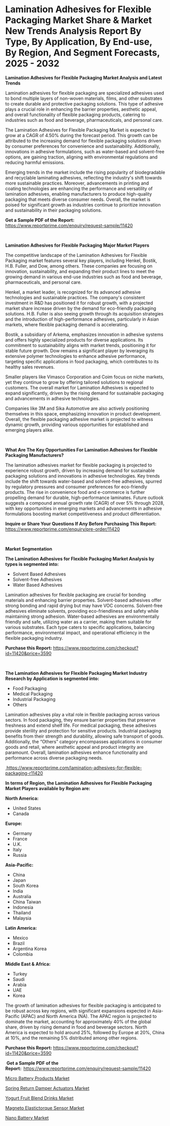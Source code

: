 <p><h1>Lamination Adhesives for Flexible Packaging Market Share & Market New Trends Analysis Report By Type, By Application, By End-use, By Region, And Segment Forecasts, 2025 - 2032</h1></p><p><strong>Lamination Adhesives for Flexible Packaging Market Analysis and Latest Trends</strong></p>
<p><p>Lamination adhesives for flexible packaging are specialized adhesives used to bond multiple layers of non-woven materials, films, and other substrates to create durable and protective packaging solutions. This type of adhesive plays a crucial role in enhancing the barrier properties, aesthetic appeal, and overall functionality of flexible packaging products, catering to industries such as food and beverage, pharmaceuticals, and personal care.</p><p>The Lamination Adhesives for Flexible Packaging Market is expected to grow at a CAGR of 4.50% during the forecast period. This growth can be attributed to the increasing demand for flexible packaging solutions driven by consumer preferences for convenience and sustainability. Additionally, innovations in adhesive formulations, such as water-based and solvent-free options, are gaining traction, aligning with environmental regulations and reducing harmful emissions.</p><p>Emerging trends in the market include the rising popularity of biodegradable and recyclable laminating adhesives, reflecting the industry's shift towards more sustainable practices. Moreover, advancements in printing and coating technologies are enhancing the performance and versatility of lamination adhesives, enabling manufacturers to produce high-quality packaging that meets diverse consumer needs. Overall, the market is poised for significant growth as industries continue to prioritize innovation and sustainability in their packaging solutions.</p></p>
<p><strong>Get a Sample PDF of the Report:&nbsp;</strong> <a href="https://www.reportprime.com/enquiry/request-sample/11420?utm_campaign=1906&utm_medium=2&utm_source=Github&utm_content=ia&utm_term=20032025&utm_id=lamination-adhesives-for-flexible-packaging">https://www.reportprime.com/enquiry/request-sample/11420</a></p>
<p>&nbsp;</p>
<p><strong>Lamination Adhesives for Flexible Packaging Major Market Players</strong></p>
<p><p>The competitive landscape of the Lamination Adhesives for Flexible Packaging market features several key players, including Henkel, Bostik, H.B. Fuller, and Dow, among others. These companies are focusing on innovation, sustainability, and expanding their product lines to meet the growing demand in various end-use industries such as food and beverage, pharmaceuticals, and personal care.</p><p>Henkel, a market leader, is recognized for its advanced adhesive technologies and sustainable practices. The company's consistent investment in R&D has positioned it for robust growth, with a projected market share increase driven by the demand for eco-friendly packaging solutions. H.B. Fuller is also seeing growth through its acquisition strategies and the introduction of high-performance adhesives, particularly in Asian markets, where flexible packaging demand is accelerating.</p><p>Bostik, a subsidiary of Arkema, emphasizes innovation in adhesive systems and offers highly specialized products for diverse applications. Its commitment to sustainability aligns with market trends, positioning it for stable future growth. Dow remains a significant player by leveraging its extensive polymer technologies to enhance adhesive performance, targeting specific applications in food packaging, which contributes to its healthy sales revenues.</p><p>Smaller players like Vimasco Corporation and Coim focus on niche markets, yet they continue to grow by offering tailored solutions to regional customers. The overall market for Lamination Adhesives is expected to expand significantly, driven by the rising demand for sustainable packaging and advancements in adhesive technologies. </p><p>Companies like 3M and Sika Automotive are also actively positioning themselves in this space, emphasizing innovation in product development. Overall, the flexible packaging adhesive market is projected to witness dynamic growth, providing various opportunities for established and emerging players alike.</p></p>
<p>&nbsp;</p>
<p><strong>What Are The Key Opportunities For Lamination Adhesives for Flexible Packaging Manufacturers?</strong></p>
<p><p>The lamination adhesives market for flexible packaging is projected to experience robust growth, driven by increasing demand for sustainable packaging solutions and innovations in adhesive technologies. Key trends include the shift towards water-based and solvent-free adhesives, spurred by regulatory pressures and consumer preferences for eco-friendly products. The rise in convenience food and e-commerce is further propelling demand for durable, high-performance laminates. Future outlook suggests a compound annual growth rate (CAGR) of over 5% through 2028, with key opportunities in emerging markets and advancements in adhesive formulations boosting market competitiveness and product differentiation.</p></p>
<p><strong>Inquire or Share Your Questions If Any Before Purchasing This Report:</strong> <a href="https://www.reportprime.com/enquiry/pre-order/11420?utm_campaign=1906&utm_medium=2&utm_source=Github&utm_content=ia&utm_term=20032025&utm_id=lamination-adhesives-for-flexible-packaging">https://www.reportprime.com/enquiry/pre-order/11420</a></p>
<p>&nbsp;</p>
<p><strong>Market Segmentation</strong></p>
<p><strong>The Lamination Adhesives for Flexible Packaging Market Analysis by types is segmented into:</strong></p>
<p><ul><li>Solvent Based Adhesives</li><li>Solvent-free Adhesives</li><li>Water Based Adhesives</li></ul></p>
<p><p>Lamination adhesives for flexible packaging are crucial for bonding materials and enhancing barrier properties. Solvent-based adhesives offer strong bonding and rapid drying but may have VOC concerns. Solvent-free adhesives eliminate solvents, providing eco-friendliness and safety while maintaining strong adhesion. Water-based adhesives are environmentally friendly and safe, utilizing water as a carrier, making them suitable for various substrates. Each type caters to specific applications, balancing performance, environmental impact, and operational efficiency in the flexible packaging industry.</p></p>
<p><strong>Purchase this Report:&nbsp;</strong><a href="https://www.reportprime.com/checkout?id=11420&price=3590&utm_campaign=1906&utm_medium=2&utm_source=Github&utm_content=ia&utm_term=20032025&utm_id=lamination-adhesives-for-flexible-packaging">https://www.reportprime.com/checkout?id=11420&price=3590</a></p>
<p>&nbsp;</p>
<p><strong>The Lamination Adhesives for Flexible Packaging Market Industry Research by Application is segmented into:</strong></p>
<p><ul><li>Food Packaging</li><li>Medical Packaging</li><li>Industrial Packaging</li><li>Others</li></ul></p>
<p><p>Lamination adhesives play a vital role in flexible packaging across various sectors. In food packaging, they ensure barrier properties that preserve freshness and extend shelf life. For medical packaging, these adhesives provide sterility and protection for sensitive products. Industrial packaging benefits from their strength and durability, allowing safe transport of goods. Additionally, the “Others” category encompasses applications in consumer goods and retail, where aesthetic appeal and product integrity are paramount. Overall, lamination adhesives enhance functionality and performance across diverse packaging needs.</p></p>
<p><a href="https://www.reportprime.com/lamination-adhesives-for-flexible-packaging-r11420?utm_campaign=1906&utm_medium=2&utm_source=Github&utm_content=ia&utm_term=20032025&utm_id=lamination-adhesives-for-flexible-packaging">&nbsp;https://www.reportprime.com/lamination-adhesives-for-flexible-packaging-r11420</a></p>
<p><strong>In terms of Region, the Lamination Adhesives for Flexible Packaging Market Players available by Region are:</strong></p>
<p>
    <p> <strong> North America: </strong>
        <ul>
            <li>United States</li>
            <li>Canada</li>
        </ul>
        </p> 
    <p> <strong> Europe: </strong>
        <ul>
            <li>Germany</li>
            <li>France</li>
            <li>U.K.</li>
            <li>Italy</li>
            <li>Russia</li>
        </ul>
        </p> 
    <p> <strong> Asia-Pacific: </strong>
        <ul>
            <li>China</li>
            <li>Japan</li>
            <li>South Korea</li>
            <li>India</li>
            <li>Australia</li>
            <li>China Taiwan</li>
            <li>Indonesia</li>
            <li>Thailand</li>
            <li>Malaysia</li>
        </ul>
        </p> 
    <p> <strong> Latin America: </strong>
        <ul>
            <li>Mexico</li>
            <li>Brazil</li>
            <li>Argentina Korea</li>
            <li>Colombia</li>
        </ul>
        </p> 
    <p> <strong> Middle East & Africa: </strong>
        <ul>
            <li>Turkey</li>
            <li>Saudi</li>
            <li>Arabia</li>
            <li>UAE</li>
            <li>Korea</li>
        </ul>
    </p>
    </p>
<p><p>The growth of lamination adhesives for flexible packaging is anticipated to be robust across key regions, with significant expansions expected in Asia-Pacific (APAC) and North America (NA). The APAC region is projected to dominate the market, accounting for approximately 40% of the global share, driven by rising demand in food and beverage sectors. North America is expected to hold around 25%, followed by Europe at 20%, China at 10%, and the remaining 5% distributed among other regions.</p></p>
<p><strong>Purchase this Report: </strong><a href="https://www.reportprime.com/checkout?id=11420&price=3590&utm_campaign=1906&utm_medium=2&utm_source=Github&utm_content=ia&utm_term=20032025&utm_id=lamination-adhesives-for-flexible-packaging">https://www.reportprime.com/checkout?id=11420&price=3590</a></p>
<p>&nbsp;<strong>Get a Sample PDF of the Report:&nbsp;&nbsp;</strong><a href="https://www.reportprime.com/enquiry/request-sample/11420?utm_campaign=1906&utm_medium=2&utm_source=Github&utm_content=ia&utm_term=20032025&utm_id=lamination-adhesives-for-flexible-packaging">https://www.reportprime.com/enquiry/request-sample/11420</a></p>
<p><strong></strong></p>
<p><p><a href="https://github.com/neilycalanww/Market-Research-Report-List-1/blob/main/micro-battery-products-market.md?utm_campaign=1906&utm_medium=2&utm_source=Github&utm_content=ia&utm_term=20032025&utm_id=lamination-adhesives-for-flexible-packaging">Micro Battery Products Market</a></p><p><a href="https://github.com/gackesaizaze/Market-Research-Report-List-1/blob/main/spring-return-damper-actuators-market.md?utm_campaign=1906&utm_medium=2&utm_source=Github&utm_content=ia&utm_term=20032025&utm_id=lamination-adhesives-for-flexible-packaging">Spring Return Damper Actuators Market</a></p><p><a href="https://github.com/anejaryaan8m/Market-Research-Report-List-1/blob/main/yogurt-fruit-blend-drinks-market.md?utm_campaign=1906&utm_medium=2&utm_source=Github&utm_content=ia&utm_term=20032025&utm_id=lamination-adhesives-for-flexible-packaging">Yogurt Fruit Blend Drinks Market</a></p><p><a href="https://github.com/dringals/Market-Research-Report-List-6/blob/main/magneto-elastictorque-sensor-market.md?utm_campaign=1906&utm_medium=2&utm_source=Github&utm_content=ia&utm_term=20032025&utm_id=lamination-adhesives-for-flexible-packaging">Magneto Elastictorque Sensor Market</a></p><p><a href="https://github.com/krookplier6h/Market-Research-Report-List-1/blob/main/nano-battery-market.md?utm_campaign=1906&utm_medium=2&utm_source=Github&utm_content=ia&utm_term=20032025&utm_id=lamination-adhesives-for-flexible-packaging">Nano Battery Market</a></p></p>